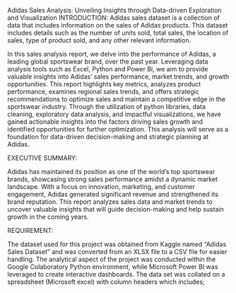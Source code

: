 Adidas Sales Analysis: Unveiling Insights through Data-driven Exploration and Visualization
INTRODUCTION:
  Adidas sales dataset is a collection of data that includes information on the sales of Adidas products. This dataset includes details such as the number of units sold, total sales, the location of sales, type of product sold, and any other relevant information.

In this sales analysis report, we delve into the performance of Adidas, a leading global sportswear brand, over the past year. Leveraging data analysis tools such as Excel, Python and Power Bi, we aim to provide valuable insights into Adidas’ sales performance, market trends, and growth opportunities. This report highlights key metrics, analyzes product performance, examines regional sales trends, and offers strategic recommendations to optimize sales and maintain a competitive edge in the sportswear industry. Through the utilization of python libraries, data cleaning, exploratory data analysis, and impactful visualizations, we have gained actionable insights into the factors driving sales growth and identified opportunities for further optimization. This analysis will serve as a foundation for data-driven decision-making and strategic planning at Adidas.

EXECUTIVE SUMMARY:

Adidas has maintained its position as one of the world’s top sportswear brands, showcasing strong sales performance amidst a dynamic market landscape. With a focus on innovation, marketing, and customer engagement, Adidas generated significant revenue and strengthened its brand reputation. This report analyzes sales data and market trends to uncover valuable insights that will guide decision-making and help sustain growth in the coming years.

REQUIREMENT:

The dataset used for this project was obtained from Kaggle named “Adidas Sales Dataset” and was converted from an XLSX file to a CSV file for easier handling. The analytical aspect of the project was conducted within the Google Colaboratory Python environment, while Microsoft Power BI was leveraged to create interactive dashboards. The data set was collated on a spreadsheet (Microsoft excel) with column headers which includes;


